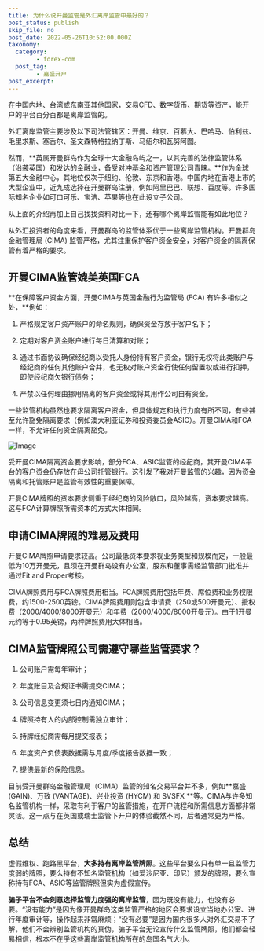 ```yaml
---
title: 为什么说开曼监管是外汇离岸监管中最好的？
post_status: publish
skip_file: no
post_date: 2022-05-26T10:52:00.000Z
taxonomy:
  category:
        - forex-com
  post_tag:
        - 嘉盛开户
post_excerpt: 
---
```

在中国内地、台湾或东南亚其他国家，交易CFD、数字货币、期货等资产，能开户的平台百分百都是离岸监管的。

外汇离岸监管主要涉及以下司法管辖区：开曼、维京、百慕大、巴哈马、伯利兹、毛里求斯、塞舌尔、圣文森特格拉纳丁斯、马绍尔和瓦努阿图。

然而，**英属开曼群岛作为全球十大金融岛屿之一，以其完善的法律监管体系（沿袭英国）和发达的金融业，备受对冲基金和资产管理公司青睐。**作为全球第五大金融中心，其地位仅次于纽约、伦敦、东京和香港。中国内地在香港上市的大型企业中，近九成选择在开曼群岛注册，例如阿里巴巴、联想、百度等。许多国际知名企业如可口可乐、宝洁、苹果等也在此设立子公司。

从上面的介绍再加上自己找找资料对比一下，还有哪个离岸监管能有如此地位？

从外汇投资者的角度来看，开曼群岛的监管体系优于一些离岸监管机构。开曼群岛金融管理局 (CIMA) 监管严格，尤其注重保护客户资金安全，对客户资金的隔离保管有着严格的要求。

## 开曼CIMA监管媲美英国FCA

**在保障客户资金方面，开曼CIMA与英国金融行为监管局 (FCA) 有许多相似之处，**例如：

1. 严格规定客户资产账户的命名规则，确保资金存放于客户名下；

1. 定期对客户资金账户进行每日清算和对账；

1. 通过书面协议确保经纪商以受托人身份持有客户资金，银行无权将此类账户与经纪商的任何其他账户合并，也无权对账户资金行使任何留置权或进行扣押，即使经纪商欠银行债务；

1. 严禁以任何理由挪用隔离的客户资金或将其用作公司自有资金。

一些监管机构虽然也要求隔离客户资金，但具体规定和执行力度有所不同，有些甚至允许豁免隔离要求（例如澳大利亚证券和投资委员会ASIC）。开曼CIMA和FCA一样，不允许任何资金隔离豁免。

![Image](https://prod-files-secure.s3.us-west-2.amazonaws.com/39ed1227-6d7d-4570-be36-9ccd4a2c4241/bd849744-3fcb-4a37-8312-357962c8f065/image.png?X-Amz-Algorithm=AWS4-HMAC-SHA256&X-Amz-Content-Sha256=UNSIGNED-PAYLOAD&X-Amz-Credential=ASIAZI2LB466XXOV25QU%2F20250831%2Fus-west-2%2Fs3%2Faws4_request&X-Amz-Date=20250831T101356Z&X-Amz-Expires=3600&X-Amz-Security-Token=IQoJb3JpZ2luX2VjEJL%2F%2F%2F%2F%2F%2F%2F%2F%2F%2FwEaCXVzLXdlc3QtMiJGMEQCIHDVdfyhr0Zk8%2FiRhrZZapz4op7vhcc8K1Iddpw7RngkAiB%2FfLHSgB4G0KHsb3fb%2BgGCWnp1IDYiP1cgYmELYOQFgSqIBAjr%2F%2F%2F%2F%2F%2F%2F%2F%2F%2F8BEAAaDDYzNzQyMzE4MzgwNSIMv%2FE4lk60s6ENGtg2KtwDY6kjRQD%2B0U7eUjQTtrgRNlInIIJJdvBfF%2Fn%2F4lte4MIBE9BjSTYqtjXPwRKY8t9M2h7LonibNrZW0bPuSZ9pAE9nK6byXzqeOT1R1lLOSHM84d8c25UI1xNE4uR%2BsnpQsjfgMmFPc50vBPBDLd28hOytP2jbkgGluiFdJeT2twEtVFx%2Bs8QD%2BEKkgQtyQCuA4bKB2sca6Uy6cA0Cqgr5sIPVLh%2BLvWOcbB3ApLYxhtxr8V77lNUn9dKwy1O4uhRa8D40NNgCIBFAMk4x%2BBSe%2BxU3daaLWOCyHWCq3mdH9UeQRTD3ngcdSxgMkdS2Z2Up03KeK8BpRko1RMJ2QkPZY0BOlyJ%2FVTl702NKpEAcF%2Bzmds3mziPHkktjV2Rn8%2FeSg5%2BD4m21Immcr2T%2FTtnEhizU1TpHyFMU8J4OB4miyV%2BCcHzLUAVZi06a0QtNE6GkVqQ7VKOkw1rnxWJfUhXQ53OGDWKfUFSW1UD6lC5hs2ODJoMZ9iblThUNzyFzKJVv9m%2Fv7rWy2hookfT3lEs58rhgXam7FJNl5wPK5CXXNI5fvbRazTUd8jSnQ5hAdfPtSbZUNV4%2B0oMjfH2bx5ak1X3aGGsNBwkg0Bflf2Cx%2FX%2But6n1EMsxpYauTYwwzbTQxQY6pgHi%2BnnmeG3qoKRYFiTrnZ2FcKe1x8Eg86ct7ILbPtwDDg7UF1b2BMch5bO9KSUsG3VDVAtjT15x%2Bg4o9p6BOw94W4qZY5VZ36dZJHq2xP9TCh%2BQhlExvq1YL%2BgipZ3BquFkOrPQjVbYQiueAv%2BmdJ%2FZGkMju%2FtgKCMc%2F072yCc4bVto%2BBF5ouFVQ37LiagHZytGrbYcrdR9kDsPf%2FxxLkL9Yh3xvok6&X-Amz-Signature=ea9f4430e3c0aa4a4b7289f88e40a81b972254c9666760113aac2a938bbacd09&X-Amz-SignedHeaders=host&x-amz-checksum-mode=ENABLED&x-id=GetObject)

受开曼CIMA隔离资金要求影响，部分FCA、ASIC监管的经纪商，其开曼CIMA平台的客户资金仍存放在母公司托管银行。这引发了我对开曼监管的兴趣，因为资金隔离和托管账户是监管有效性的重要保障。

开曼CIMA牌照的资本要求侧重于经纪商的风险敞口，风险越高，资本要求越高。这与FCA计算牌照所需资本的方式大体相同。

## **申请CIMA牌照的难易及费用**

开曼CIMA牌照申请要求较高。公司最低资本要求视业务类型和规模而定，一般最低为10万开曼元，且须在开曼群岛设有办公室，股东和董事需经监管部门批准并通过Fit and Proper考核。

CIMA牌照费用与FCA牌照费用相当。FCA牌照费用包括年费、席位费和业务权限费，约1500-2500英镑。CIMA牌照费用则包含申请费（250或500开曼元）、授权费（2000/4000/8000开曼元）和年费（2000/4000/8000开曼元）。由于1开曼元约等于0.95英镑，两种牌照费用大体相当。

## CIMA监管牌照公司需遵守哪些监管要求？

1. 公司账户需每年审计；

1. 年度账目及合规证书需提交CIMA；

1. 公司信息变更须七日内通知CIMA；

1. 牌照持有人的内部控制需独立审计；

1. 持牌经纪商需每月提交报表；

1. 年度资产负债表数据需与月度/季度报告数据一致；

1. 提供最新的保险信息。

目前受开曼群岛金融管理局（CIMA）监管的知名交易平台并不多，例如**嘉盛 (GAIN)、万致 (VANTAGE)、兴业投资 (HYCM) 和 SVSFX **等。CIMA与许多知名监管机构一样，采取有利于客户的监管措施，在开户流程和所需信息方面都非常灵活。这一点与在英国或瑞士监管下开户的体验截然不同，后者通常更为严格。

## 总结

虚假维权、跑路黑平台，**大多持有离岸监管牌照**。这些平台要么只有单一且监管力度弱的牌照，要么持有不知名监管机构（如爱沙尼亚、印尼）颁发的牌照，要么宣称持有FCA、ASIC等监管牌照但实为虚假宣传。

**骗子平台不会刻意选择监管力度强的离岸监管**，因为既没有能力，也没有必要。“没有能力”是因为像开曼群岛这类监管严格的地区会要求设立当地办公室、进行年度审计等，操作起来非常麻烦；“没有必要”是因为国内很多人对外汇交易不了解，他们不会辨别监管机构的真伪，骗子平台无论宣传什么监管牌照，他们都会轻易相信，根本不在乎这些离岸监管机构所在的岛国名气大小。